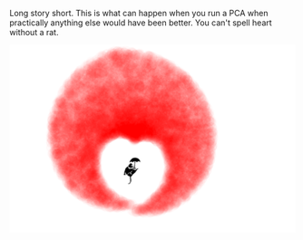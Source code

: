 Long story short. This is what can happen when you run a PCA when practically anything else would have been better.  You can't spell heart without a rat.

![](heart_rat.svg)